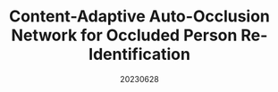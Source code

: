 ---
title: "Content-Adaptive Auto-Occlusion Network for Occluded Person Re-Identification"
date: 20230628
category: "vision"
author_list: "Cairong Zhao; Zefan Qu; Xinyang Jiang; Yuanpeng Tu; Xiang Bai"
pub_in: "IEEE Transactions on Image Processing"
pdf_url: "https://ieeexplore.ieee.org/document/10173750?denied="
img_path1: "CAAO.png"
code_url: "https://github.com/Vill-Lab/2023-TIP-CAAO"
---